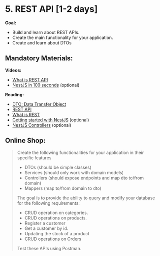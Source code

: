 # 5. REST API [1-2 days]
 
**Goal:** 
- Build and learn about REST APIs.
- Create the main functionality for your application.
- Create and learn about DTOs


## Mandatory Materials:

**Videos:**
- [What is REST API](https://youtu.be/-mN3VyJuCjM)
- [NestJS in 100 seconds](https://www.youtube.com/watch?v=0M8AYU_hPas) (optional)

**Reading:**
- [DTO: Data Transfer Object](https://martinfowler.com/eaaCatalog/dataTransferObject.html)
- [REST API](https://blog.bytebytego.com/p/why-is-restful-api-so-popular)
- [What is REST](https://medium.com/extend/what-is-rest-a-simple-explanation-for-beginners-part-1-introduction-b4a072f8740f)
- [Getting started with NestJS](https://www.digitalocean.com/community/tutorials/getting-started-with-nestjs) (optional)
- [NestJS Controllers](https://docs.nestjs.com/controllers) (optional)

## Online Shop: 

> Create the following functionalities for your application in their specific features
 > - DTOs (should be simple classes)
 > - Services (should only work with domain models)
 > - Controllers (should expose endpoints and map dto to/from domain)
 > - Mappers (map to/from domain to dto)
>
> The goal is to provide the ability to query and modify your database for the following requirements:
 > - CRUD operation on categories.
 > - CRUD operations on products.
 > - Register a customer
 > - Get a customer by id.
 > - Updating the stock of a product
 > - CRUD operations on Orders
 >
 > Test these APIs using Postman.